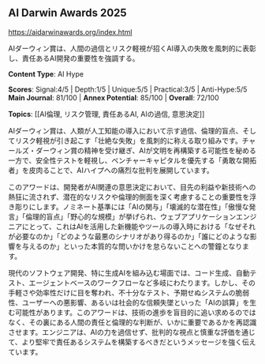 ## AI Darwin Awards 2025

https://aidarwinawards.org/index.html

AIダーウィン賞は、人間の過信とリスク軽視が招くAI導入の失敗を風刺的に表彰し、責任あるAI開発の重要性を強調する。

**Content Type**: AI Hype

**Scores**: Signal:4/5 | Depth:1/5 | Unique:5/5 | Practical:3/5 | Anti-Hype:5/5
**Main Journal**: 81/100 | **Annex Potential**: 85/100 | **Overall**: 72/100

**Topics**: [[AI倫理, リスク管理, 責任あるAI, AIの過信, 意思決定]]

AIダーウィン賞は、人類が人工知能の導入において示す過信、倫理的盲点、そしてリスク軽視が引き起こす「壮絶な失敗」を風刺的に称える取り組みです。チャールズ・ダーウィン賞の精神を受け継ぎ、AIが文明を再構築する可能性を秘める一方で、安全性テストを軽視し、ベンチャーキャピタルを優先する「勇敢な開拓者」を皮肉ることで、AIハイプへの痛烈な批判を展開しています。

このアワードは、開発者がAI関連の意思決定において、目先の利益や新技術への熱狂に流されず、潜在的なリスクや倫理的側面を深く考慮することの重要性を浮き彫りにします。ノミネート基準には「AIの関与」「壊滅的な潜在性」「傲慢な発言」「倫理的盲点」「野心的な規模」が挙げられ、ウェブアプリケーションエンジニアにとって、これはAIを活用した新機能やツールの導入時における「なぜそれが必要なのか」「どのような最悪のシナリオがあり得るのか」「誰にどのような影響を与えるのか」といった本質的な問いかけを怠らないことへの警鐘となります。

現代のソフトウェア開発、特に生成AIを組み込む場面では、コード生成、自動テスト、エージェントベースのワークフローなど多岐にわたります。しかし、その手軽さや効率性だけに目を奪われ、不十分なテスト、予期せぬシステムの脆弱性、ユーザーへの悪影響、あるいは社会的な信頼失墜といった「AIの誤算」を生む可能性があります。このアワードは、技術の進歩を盲目的に追い求めるのではなく、その裏にある人間の責任と倫理的な判断が、いかに重要であるかを再認識させます。エンジニアは、AIの力を過信せず、批判的な視点と慎重な評価を通じて、より堅牢で責任あるシステムを構築するべきだというメッセージを強く伝えています。